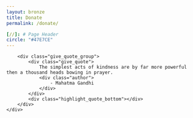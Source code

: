 ```yaml
---
layout: bronze
title: Donate
permalink: /donate/

[//]: # Page Header
circle: "#47E7CE"
---
```


<div class="discover_grid">
    <div class="give_meta">

        <div class="give_quote_group">
            <div class="give_quote">
                The simplest acts of kindness are by far more powerful then a thousand heads bowing in prayer.
                <div class="author">
                    - Mahatma Gandhi
                </div>
            </div>
            <div class="highlight_quote_bottom"></div>
        </div>
    </div>
</div>

